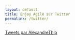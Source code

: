 ```yaml
---
layout: default
title: Enjoy Agile sur Twitter
permalink: /twitter/
---
```


<a class="twitter-timeline" href="https://twitter.com/AlexandreThib?ref_src={{site.url}}{{page.url}}">
  Tweets par AlexandreThib
</a> 
<script async src="https://platform.twitter.com/widgets.js" charset="utf-8"></script>